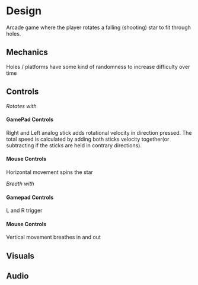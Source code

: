 # Design

Arcade game where the player rotates a falling (shooting) star to fit through holes.

## Mechanics

Holes / platforms have some kind of randomness to increase difficulty over time

## Controls

*Rotates with*

#### GamePad Controls

Right and Left analog stick adds rotational velocity in direction pressed. The total speed is calculated by adding both sticks velocity together(or subtracting if the sticks are held in contrary directions).

#### Mouse Controls

Horizontal movement spins the star

*Breath with*

#### Gamepad Controls

L and R trigger

#### Mouse Controls

Vertical movement breathes in and out

## Visuals

## Audio
